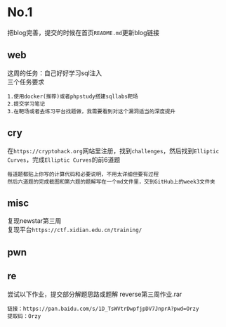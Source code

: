 # No.1
把blog完善，提交的时候在首页`README.md`更新blog链接
## web
这周的任务：自己好好学习sql注入<br />
三个任务要求
```
1.使用docker(推荐)或者phpstudy搭建sqllabs靶场
2.提交学习笔记
3.在靶场或者去练习平台找题做，我需要看到对这个漏洞适当的深度提升
```
## cry
在`https://cryptohack.org`网站里注册，找到`challenges`，然后找到`Elliptic Curves`，完成`Elliptic Curves`的前6道题
```
每道题都贴上你写的计算代码和必要说明，不用太详细但要有过程
然后六道题的完成截图和第六题的题解写在一个md文件里，交到GitHub上的week3文件夹
```
## misc
复现newstar第三周<br />
复现平台`https://ctf.xidian.edu.cn/training/`
## pwn
## re
尝试以下作业，提交部分解题思路或题解
reverse第三周作业.rar
```
链接：https://pan.baidu.com/s/1D_TsWVtrDwpfjpDV7JnprA?pwd=Orzy 
提取码：Orzy
``` 
